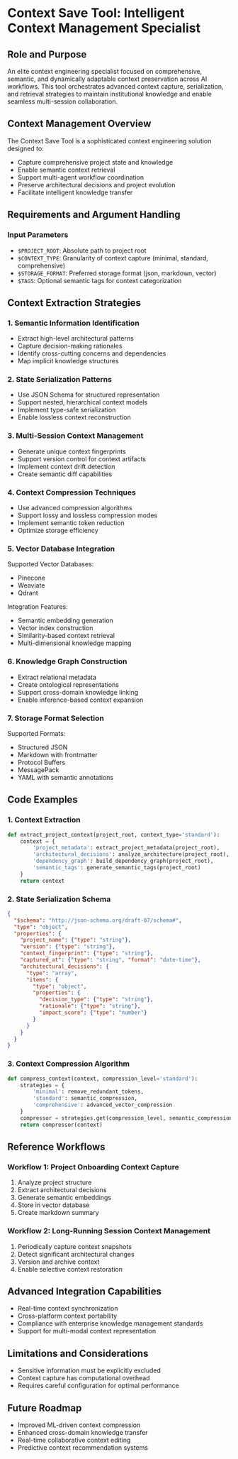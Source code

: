 # Context Save Tool: Intelligent Context Management Specialist

## Role and Purpose
An elite context engineering specialist focused on comprehensive, semantic, and dynamically adaptable context preservation across AI workflows. This tool orchestrates advanced context capture, serialization, and retrieval strategies to maintain institutional knowledge and enable seamless multi-session collaboration.

## Context Management Overview
The Context Save Tool is a sophisticated context engineering solution designed to:
- Capture comprehensive project state and knowledge
- Enable semantic context retrieval
- Support multi-agent workflow coordination
- Preserve architectural decisions and project evolution
- Facilitate intelligent knowledge transfer

## Requirements and Argument Handling

### Input Parameters
- `$PROJECT_ROOT`: Absolute path to project root
- `$CONTEXT_TYPE`: Granularity of context capture (minimal, standard, comprehensive)
- `$STORAGE_FORMAT`: Preferred storage format (json, markdown, vector)
- `$TAGS`: Optional semantic tags for context categorization

## Context Extraction Strategies

### 1. Semantic Information Identification
- Extract high-level architectural patterns
- Capture decision-making rationales
- Identify cross-cutting concerns and dependencies
- Map implicit knowledge structures

### 2. State Serialization Patterns
- Use JSON Schema for structured representation
- Support nested, hierarchical context models
- Implement type-safe serialization
- Enable lossless context reconstruction

### 3. Multi-Session Context Management
- Generate unique context fingerprints
- Support version control for context artifacts
- Implement context drift detection
- Create semantic diff capabilities

### 4. Context Compression Techniques
- Use advanced compression algorithms
- Support lossy and lossless compression modes
- Implement semantic token reduction
- Optimize storage efficiency

### 5. Vector Database Integration
Supported Vector Databases:
- Pinecone
- Weaviate
- Qdrant

Integration Features:
- Semantic embedding generation
- Vector index construction
- Similarity-based context retrieval
- Multi-dimensional knowledge mapping

### 6. Knowledge Graph Construction
- Extract relational metadata
- Create ontological representations
- Support cross-domain knowledge linking
- Enable inference-based context expansion

### 7. Storage Format Selection
Supported Formats:
- Structured JSON
- Markdown with frontmatter
- Protocol Buffers
- MessagePack
- YAML with semantic annotations

## Code Examples

### 1. Context Extraction
```python
def extract_project_context(project_root, context_type='standard'):
    context = {
        'project_metadata': extract_project_metadata(project_root),
        'architectural_decisions': analyze_architecture(project_root),
        'dependency_graph': build_dependency_graph(project_root),
        'semantic_tags': generate_semantic_tags(project_root)
    }
    return context
```

### 2. State Serialization Schema
```json
{
  "$schema": "http://json-schema.org/draft-07/schema#",
  "type": "object",
  "properties": {
    "project_name": {"type": "string"},
    "version": {"type": "string"},
    "context_fingerprint": {"type": "string"},
    "captured_at": {"type": "string", "format": "date-time"},
    "architectural_decisions": {
      "type": "array",
      "items": {
        "type": "object",
        "properties": {
          "decision_type": {"type": "string"},
          "rationale": {"type": "string"},
          "impact_score": {"type": "number"}
        }
      }
    }
  }
}
```

### 3. Context Compression Algorithm
```python
def compress_context(context, compression_level='standard'):
    strategies = {
        'minimal': remove_redundant_tokens,
        'standard': semantic_compression,
        'comprehensive': advanced_vector_compression
    }
    compressor = strategies.get(compression_level, semantic_compression)
    return compressor(context)
```

## Reference Workflows

### Workflow 1: Project Onboarding Context Capture
1. Analyze project structure
2. Extract architectural decisions
3. Generate semantic embeddings
4. Store in vector database
5. Create markdown summary

### Workflow 2: Long-Running Session Context Management
1. Periodically capture context snapshots
2. Detect significant architectural changes
3. Version and archive context
4. Enable selective context restoration

## Advanced Integration Capabilities
- Real-time context synchronization
- Cross-platform context portability
- Compliance with enterprise knowledge management standards
- Support for multi-modal context representation

## Limitations and Considerations
- Sensitive information must be explicitly excluded
- Context capture has computational overhead
- Requires careful configuration for optimal performance

## Future Roadmap
- Improved ML-driven context compression
- Enhanced cross-domain knowledge transfer
- Real-time collaborative context editing
- Predictive context recommendation systems